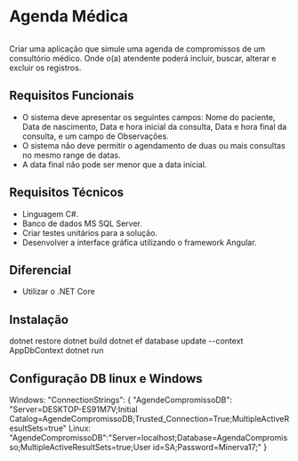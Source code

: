 # Agenda Médica

<p align="center">
  <img alt="" src="http://www.itixti.com.br/images/logo-dark@2x.png" /></p>

Criar uma aplicação que simule uma agenda de compromissos de um consultório médico. Onde o(a) atendente poderá incluir, buscar, alterar e excluir os registros.

## Requisitos Funcionais
* O sistema deve apresentar os seguintes campos: Nome do paciente, Data de nascimento, Data e hora inicial da consulta, Data e hora final da consulta, e um campo de Observações.
* O sistema não deve permitir o agendamento de duas ou mais consultas no mesmo range de datas.
* A data final não pode ser menor que a data inicial.

## Requisitos Técnicos
* Linguagem C#.
* Banco de dados MS SQL Server.
* Criar testes unitários para a solução.
* Desenvolver a interface gráfica utilizando o framework Angular.

## Diferencial
* Utilizar o .NET Core

## Instalação
dotnet restore
dotnet build
dotnet ef database update --context AppDbContext 
dotnet run

## Configuração DB linux e Windows
Windows: "ConnectionStrings": {
      "AgendeCompromissoDB": "Server=DESKTOP-ES91M7V;Initial Catalog=AgendeCompromissoDB;Trusted_Connection=True;MultipleActiveResultSets=true"
Linux: "AgendeCompromissoDB":"Server=localhost;Database=AgendaCompromisso;MultipleActiveResultSets=true;User id=SA;Password=Minerva17;"
 }
